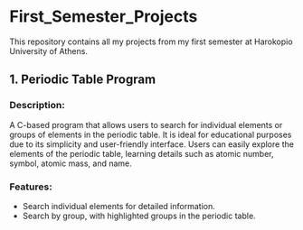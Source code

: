 # First_Semester_Projects
This repository contains all my projects from my first semester at Harokopio University of Athens.

## 1. Periodic Table Program

### Description:
A C-based program that allows users to search for individual elements or groups of elements in the periodic table. It is ideal for educational purposes due to its simplicity and user-friendly interface. Users can easily explore the elements of the periodic table, learning details such as atomic number, symbol, atomic mass, and name.

### Features:
- Search individual elements for detailed information.
- Search by group, with highlighted groups in the periodic table.

